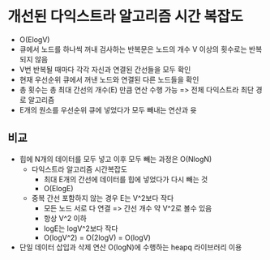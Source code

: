 # 개선된 다익스트라 알고리즘 시간 복잡도
- O(ElogV)
- 큐에서 노드를 하나씩 꺼내 검사하는 반복문은 노드의 개수 V 이상의 횟수로는 반복되지 않음
- V번 반복될 때마다 각각 자신과 연결된 간선들을 모두 확인
- 현재 우선순위 큐에서 꺼낸 노드와 연결된 다른 노드들을 확인 
- 총 횟수는 총 최대 간선의 개수(E) 만큼 연산 수행 가능
=> 전체 다익스트라 최단 경로 알고리즘
- E개의 원소를 우선순위 큐에 넣었다가 모두 빼내는 연산과 윳

## 비교
- 힙에 N개의 데이터를 모두 넣고 이후 모두 빼는 과정은 O(NlogN)
  - 다익스트라 알고리즘 시간복잡도
    - 최대 E개의 간선에 데이터를 힙에 넣었다가 다시 빼는 것
    - O(ElogE)
  - 중복 간선 포함하지 않는 경우 E는 V^2보다 작다
    - 모든 노드 서로 다 연결 => 간선 개수 약 V^2로 볼수 있음
    - 항상 V^2 이하 
    - logE는 logV^2보다 작다 
    - O(logV^2) = O(2logV) = O(logV)
- 단일 데이터 삽입과 삭제 연산 O(logN)에 수행하는 heapq 라이브러리 이용